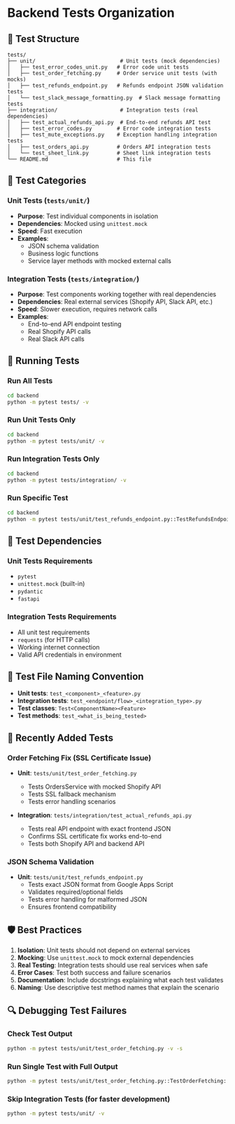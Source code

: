 # Backend Tests Organization

## 📁 Test Structure

```
tests/
├── unit/                           # Unit tests (mock dependencies)
│   ├── test_error_codes_unit.py   # Error code unit tests
│   ├── test_order_fetching.py     # Order service unit tests (with mocks)
│   ├── test_refunds_endpoint.py   # Refunds endpoint JSON validation tests
│   └── test_slack_message_formatting.py  # Slack message formatting tests
├── integration/                    # Integration tests (real dependencies)
│   ├── test_actual_refunds_api.py  # End-to-end refunds API test
│   ├── test_error_codes.py        # Error code integration tests
│   ├── test_mute_exceptions.py    # Exception handling integration tests
│   ├── test_orders_api.py         # Orders API integration tests
│   └── test_sheet_link.py         # Sheet link integration tests
└── README.md                      # This file
```

## 🧪 Test Categories

### **Unit Tests** (`tests/unit/`)
- **Purpose**: Test individual components in isolation
- **Dependencies**: Mocked using `unittest.mock`
- **Speed**: Fast execution
- **Examples**:
  - JSON schema validation
  - Business logic functions
  - Service layer methods with mocked external calls

### **Integration Tests** (`tests/integration/`)
- **Purpose**: Test components working together with real dependencies
- **Dependencies**: Real external services (Shopify API, Slack API, etc.)
- **Speed**: Slower execution, requires network calls
- **Examples**:
  - End-to-end API endpoint testing
  - Real Shopify API calls
  - Real Slack API calls

## 🚀 Running Tests

### Run All Tests
```bash
cd backend
python -m pytest tests/ -v
```

### Run Unit Tests Only
```bash
cd backend
python -m pytest tests/unit/ -v
```

### Run Integration Tests Only
```bash
cd backend
python -m pytest tests/integration/ -v
```

### Run Specific Test
```bash
cd backend
python -m pytest tests/unit/test_refunds_endpoint.py::TestRefundsEndpointJSONValidation::test_pydantic_model_validation_valid_refund -v
```

## 🔧 Test Dependencies

### **Unit Tests Requirements**
- `pytest`
- `unittest.mock` (built-in)
- `pydantic`
- `fastapi`

### **Integration Tests Requirements**
- All unit test requirements
- `requests` (for HTTP calls)
- Working internet connection
- Valid API credentials in environment

## 📝 Test File Naming Convention

- **Unit tests**: `test_<component>_<feature>.py`
- **Integration tests**: `test_<endpoint/flow>_<integration_type>.py`
- **Test classes**: `Test<ComponentName><Feature>`
- **Test methods**: `test_<what_is_being_tested>`

## 🎯 Recently Added Tests

### **Order Fetching Fix (SSL Certificate Issue)**
- **Unit**: `tests/unit/test_order_fetching.py`
  - Tests OrdersService with mocked Shopify API
  - Tests SSL fallback mechanism
  - Tests error handling scenarios

- **Integration**: `tests/integration/test_actual_refunds_api.py`
  - Tests real API endpoint with exact frontend JSON
  - Confirms SSL certificate fix works end-to-end
  - Tests both Shopify API and backend API

### **JSON Schema Validation**
- **Unit**: `tests/unit/test_refunds_endpoint.py`
  - Tests exact JSON format from Google Apps Script
  - Validates required/optional fields
  - Tests error handling for malformed JSON
  - Ensures frontend compatibility

## 🛡️ Best Practices

1. **Isolation**: Unit tests should not depend on external services
2. **Mocking**: Use `unittest.mock` to mock external dependencies
3. **Real Testing**: Integration tests should use real services when safe
4. **Error Cases**: Test both success and failure scenarios
5. **Documentation**: Include docstrings explaining what each test validates
6. **Naming**: Use descriptive test method names that explain the scenario

## 🔍 Debugging Test Failures

### Check Test Output
```bash
python -m pytest tests/unit/test_order_fetching.py -v -s
```

### Run Single Test with Full Output
```bash
python -m pytest tests/unit/test_order_fetching.py::TestOrderFetching::test_orders_service_fetch_by_order_name_success -v -s --tb=long
```

### Skip Integration Tests (for faster development)
```bash
python -m pytest tests/unit/ -v
```
